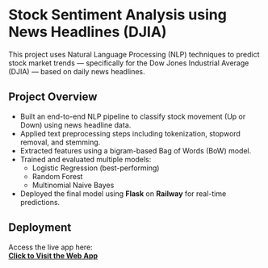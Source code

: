 # Stock Sentiment Analysis using News Headlines (DJIA)

This project uses Natural Language Processing (NLP) techniques to predict stock market trends — specifically for the Dow Jones Industrial Average (DJIA) — based on daily news headlines.

## Project Overview

- Built an end-to-end NLP pipeline to classify stock movement (Up or Down) using news headline data.
- Applied text preprocessing steps including tokenization, stopword removal, and stemming.
- Extracted features using a bigram-based Bag of Words (BoW) model.
- Trained and evaluated multiple models:
  - Logistic Regression (best-performing)
  - Random Forest
  - Multinomial Naive Bayes
- Deployed the final model using **Flask** on **Railway** for real-time predictions.

## Deployment

Access the live app here:  
**[Click to Visit the Web App](web-production-dea5.up.railway.app)**
